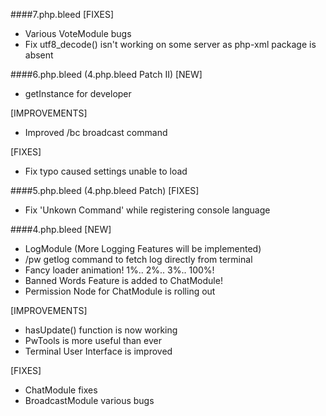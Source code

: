 ####7.php.bleed
[FIXES]
- Various VoteModule bugs
- Fix utf8_decode() isn't working on some server as php-xml package is absent

####6.php.bleed (4.php.bleed Patch II)
[NEW]
- getInstance for developer

[IMPROVEMENTS]
- Improved /bc broadcast command

[FIXES]
- Fix typo caused settings unable to load


####5.php.bleed (4.php.bleed Patch)
[FIXES]
- Fix 'Unkown Command' while registering console language

####4.php.bleed
[NEW]
- LogModule (More Logging Features will be implemented)
- /pw getlog command to fetch log directly from terminal
- Fancy loader animation! 1%.. 2%.. 3%.. 100%!
- Banned Words Feature is added to ChatModule!
- Permission Node for ChatModule is rolling out

[IMPROVEMENTS]
- hasUpdate() function is now working
- PwTools is more useful than ever
- Terminal User Interface is improved

[FIXES]
- ChatModule fixes
- BroadcastModule various bugs
